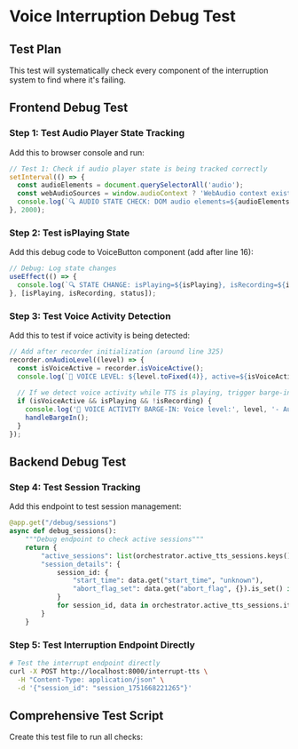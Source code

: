 # Voice Interruption Debug Test

## Test Plan
This test will systematically check every component of the interruption system to find where it's failing.

## Frontend Debug Test

### Step 1: Test Audio Player State Tracking
Add this to browser console and run:

```javascript
// Test 1: Check if audio player state is being tracked correctly
setInterval(() => {
  const audioElements = document.querySelectorAll('audio');
  const webAudioSources = window.audioContext ? 'WebAudio context exists' : 'No WebAudio context';
  console.log(`🔍 AUDIO STATE CHECK: DOM audio elements=${audioElements.length}, ${webAudioSources}`);
}, 2000);
```

### Step 2: Test isPlaying State
Add this debug code to VoiceButton component (add after line 16):

```typescript
// Debug: Log state changes
useEffect(() => {
  console.log(`🔍 STATE CHANGE: isPlaying=${isPlaying}, isRecording=${isRecording}, status=${status}`);
}, [isPlaying, isRecording, status]);
```

### Step 3: Test Voice Activity Detection
Add this to test if voice activity is being detected:

```typescript
// Add after recorder initialization (around line 325)
recorder.onAudioLevel((level) => {
  const isVoiceActive = recorder.isVoiceActive();
  console.log(`🎤 VOICE LEVEL: ${level.toFixed(4)}, active=${isVoiceActive}, threshold=${recorder.voiceActivityThreshold}`);
  
  // If we detect voice activity while TTS is playing, trigger barge-in
  if (isVoiceActive && isPlaying && !isRecording) {
    console.log('🛑 VOICE ACTIVITY BARGE-IN: Voice level:', level, '- Audio pipeline: INTERRUPT');
    handleBargeIn();
  }
});
```

## Backend Debug Test

### Step 4: Test Session Tracking
Add this endpoint to test session management:

```python
@app.get("/debug/sessions")
async def debug_sessions():
    """Debug endpoint to check active sessions"""
    return {
        "active_sessions": list(orchestrator.active_tts_sessions.keys()),
        "session_details": {
            session_id: {
                "start_time": data.get("start_time", "unknown"),
                "abort_flag_set": data.get("abort_flag", {}).is_set() if data.get("abort_flag") else False
            }
            for session_id, data in orchestrator.active_tts_sessions.items()
        }
    }
```

### Step 5: Test Interruption Endpoint Directly
```bash
# Test the interrupt endpoint directly
curl -X POST http://localhost:8000/interrupt-tts \
  -H "Content-Type: application/json" \
  -d '{"session_id": "session_1751668221265"}'
```

## Comprehensive Test Script

Create this test file to run all checks: